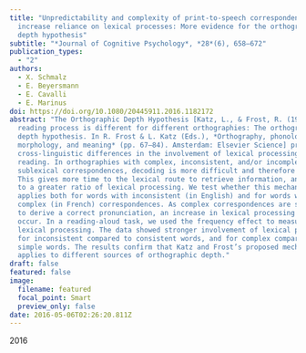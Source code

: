 ```yaml
---
title: "Unpredictability and complexity of print-to-speech correspondences
  increase reliance on lexical processes: More evidence for the orthographic
  depth hypothesis"
subtitle: "*Journal of Cognitive Psychology*, *28*(6), 658–672"
publication_types:
  - "2"
authors:
  - X. Schmalz
  - E. Beyersmann
  - E. Cavalli
  - E. Marinus
doi: https://doi.org/10.1080/20445911.2016.1182172
abstract: "The Orthographic Depth Hypothesis [Katz, L., & Frost, R. (1992). The
  reading process is different for different orthographies: The orthographic
  depth hypothesis. In R. Frost & L. Katz (Eds.), *Orthography, phonology,
  morphology, and meaning* (pp. 67–84). Amsterdam: Elsevier Science] proposes
  cross-linguistic differences in the involvement of lexical processing during
  reading. In orthographies with complex, inconsistent, and/or incomplete
  sublexical correspondences, decoding is more difficult and therefore slower.
  This gives more time to the lexical route to retrieve information, and leads
  to a greater ratio of lexical processing. We test whether this mechanism
  applies both for words with inconsistent (in English) and for words with
  complex (in French) correspondences. As complex correspondences are sufficient
  to derive a correct pronunciation, an increase in lexical processing may not
  occur. In a reading-aloud task, we used the frequency effect to measure
  lexical processing. The data showed stronger involvement of lexical processing
  for inconsistent compared to consistent words, and for complex compared to
  simple words. The results confirm that Katz and Frost’s proposed mechanism
  applies to different sources of orthographic depth."
draft: false
featured: false
image:
  filename: featured
  focal_point: Smart
  preview_only: false
date: 2016-05-06T02:26:20.811Z
---
```

2﻿016